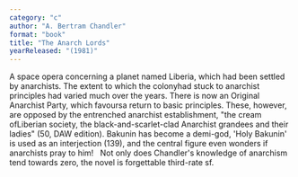 ```yaml
---
category: "c"
author: "A. Bertram Chandler"
format: "book"
title: "The Anarch Lords"
yearReleased: "(1981)"
---
```

A space opera concerning a planet named Liberia, which had been settled by anarchists. The extent to which the colonyhad stuck to anarchist principles had varied much over the years. There is now an Original Anarchist Party, which favoursa return to basic principles. These, however, are opposed by the entrenched anarchist establishment, "the cream ofLiberian society, the black-and-scarlet-clad Anarchist grandees and their ladies" (50, DAW edition). Bakunin has become a demi-god, 'Holy Bakunin' is used as an interjection (139), and the central figure even wonders if anarchists pray to him!
 
Not only does Chandler's knowledge of anarchism tend towards zero, the novel is forgettable third-rate sf.
